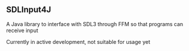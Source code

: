 ## SDLInput4J

A Java library to interface with SDL3 through FFM so that programs can receive input

Currently in active development, not suitable for usage yet